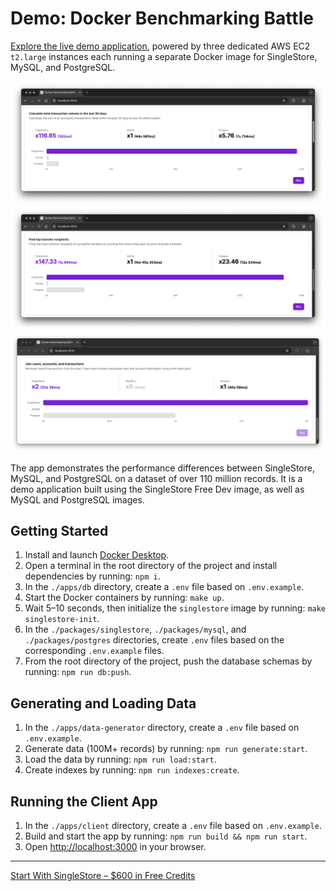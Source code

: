 # Demo: Docker Benchmarking Battle

[Explore the live demo application](https://demo-docker-benchmarking-battle.vercel.app/), powered by three dedicated AWS EC2 `t2.large` instances each running a separate Docker image for SingleStore, MySQL, and PostgreSQL.

![Preview-1](assets/preview-1.png)
![Preview-2](assets/preview-2.png)
![Preview-3](assets/preview-3.png)

The app demonstrates the performance differences between SingleStore, MySQL, and PostgreSQL on a dataset of over 110 million records. It is a demo application built using the SingleStore Free Dev image, as well as MySQL and PostgreSQL images.

## Getting Started

1. Install and launch [Docker Desktop](https://www.docker.com/products/docker-desktop/).
2. Open a terminal in the root directory of the project and install dependencies by running: `npm i`.
3. In the `./apps/db` directory, create a `.env` file based on `.env.example`.
4. Start the Docker containers by running: `make up`.
5. Wait 5–10 seconds, then initialize the `singlestore` image by running: `make singlestore-init`.
6. In the `./packages/singlestore`, `./packages/mysql`, and `./packages/postgres` directories, create `.env` files based on the corresponding `.env.example` files.
7. From the root directory of the project, push the database schemas by running: `npm run db:push`.

## Generating and Loading Data

1. In the `./apps/data-generator` directory, create a `.env` file based on `.env.example`.
2. Generate data (100M+ records) by running: `npm run generate:start`.
3. Load the data by running: `npm run load:start`.
4. Create indexes by running: `npm run indexes:create`.

## Running the Client App

1. In the `./apps/client` directory, create a `.env` file based on `.env.example`.
2. Build and start the app by running: `npm run build && npm run start`.
3. Open [http://localhost:3000](http://localhost:3000) in your browser.

---

[Start With SingleStore – $600 in Free Credits](https://portal.singlestore.com/intention/cloud?utm_source=yaroslav&utm_medium=github&utm_campaign=general-technical&utm_content=database-benchmark-mysql-vs-postgresql-vs-singlestore-performance-in-docker-100m-records)

